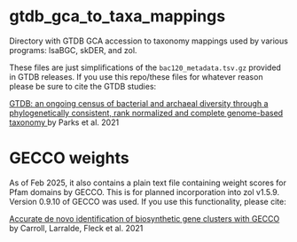 # gtdb_gca_to_taxa_mappings
Directory with GTDB GCA accession to taxonomy mappings used by various programs: lsaBGC, skDER, and zol.

These files are just simplifications of the `bac120_metadata.tsv.gz` provided in GTDB releases. If you use this repo/these files for whatever reason please be sure to cite the GTDB studies:

[GTDB: an ongoing census of bacterial and archaeal diversity through a phylogenetically consistent, rank normalized and complete genome-based taxonomy 
](https://academic.oup.com/nar/article/50/D1/D785/6370255) by Parks et al. 2021

# GECCO weights 

As of Feb 2025, it also contains a plain text file containing weight scores for Pfam domains by GECCO. This is for planned incorporation into zol v1.5.9. Version 0.9.10 of GECCO was used. If you use this functionality, please cite: 

[Accurate de novo identification of biosynthetic gene clusters with GECCO](https://www.biorxiv.org/content/10.1101/2021.05.03.442509v1.full) by Carroll, Larralde, Fleck et al. 2021
